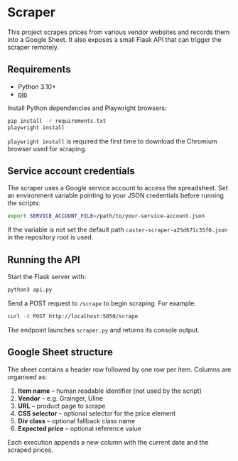 # Scraper

This project scrapes prices from various vendor websites and records them into a Google Sheet. It also exposes a small Flask API that can trigger the scraper remotely.

## Requirements

- Python 3.10+
- [pip](https://pip.pypa.io/en/stable/)

Install Python dependencies and Playwright browsers:

```bash
pip install -r requirements.txt
playwright install
```

`playwright install` is required the first time to download the Chromium browser used for scraping.

## Service account credentials

The scraper uses a Google service account to access the spreadsheet. Set an environment variable pointing to your JSON credentials before running the scripts:

```bash
export SERVICE_ACCOUNT_FILE=/path/to/your-service-account.json
```

If the variable is not set the default path `caster-scraper-a25d671c35f0.json` in the repository root is used.

## Running the API

Start the Flask server with:

```bash
python3 api.py
```

Send a POST request to `/scrape` to begin scraping. For example:

```bash
curl -X POST http://localhost:5050/scrape
```

The endpoint launches `scraper.py` and returns its console output.

## Google Sheet structure

The sheet contains a header row followed by one row per item. Columns are organised as:

1. **Item name** – human readable identifier (not used by the script)
2. **Vendor** – e.g. Grainger, Uline
3. **URL** – product page to scrape
4. **CSS selector** – optional selector for the price element
5. **Div class** – optional fallback class name
6. **Expected price** – optional reference value

Each execution appends a new column with the current date and the scraped prices.
